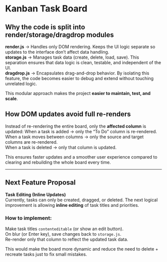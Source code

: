 # Kanban Task Board 


##  Why the code is split into render/storage/dragdrop modules
 **render.js** → Handles only DOM rendering. Keeps the UI logic separate so updates to the interface don’t affect data handling.  
 **storage.js** → Manages task data (create, delete, load, save). This separation ensures that data logic is clean, testable, and independent of the UI.  
 **dragdrop.js** → Encapsulates drag-and-drop behavior. By isolating this feature, the code becomes easier to debug and extend without touching unrelated logic.

This modular approach makes the project **easier to maintain, test, and scale**.



##  How DOM updates avoid full re-renders
Instead of re-rendering the entire board, only the **affected column** is updated:
 When a task is added → only the “To Do” column is re-rendered.  
 When a task moves between columns → only the source and target columns are re-rendered.  
 When a task is deleted → only that column is updated.  

This ensures faster updates and a smoother user experience compared to clearing and rebuilding the whole board every time.

---

##  Next Feature Proposal
**Task Editing (Inline Updates)**  
Currently, tasks can only be created, dragged, or deleted. The next logical improvement is allowing **inline editing** of task titles and priorities.

### How to implement:
 Make task titles `contenteditable` (or show an edit button).  
 On blur (or Enter key), save changes back to `storage.js`.  
 Re-render only that column to reflect the updated task data.  

This would make the board more dynamic and reduce the need to delete + recreate tasks just to fix small mistakes.

